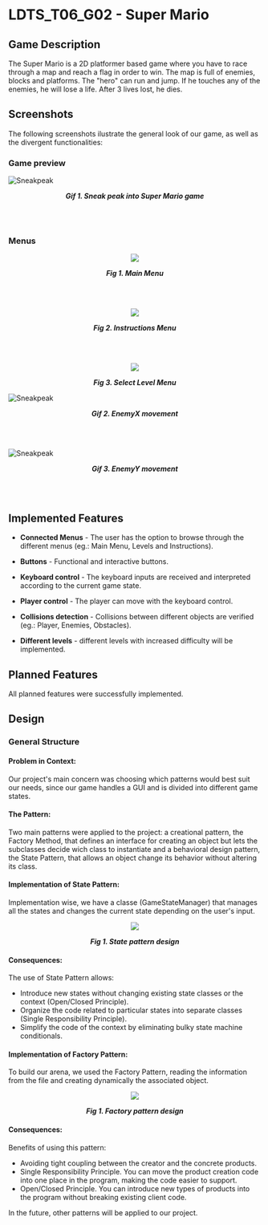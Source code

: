 # LDTS_T06_G02 - Super Mario

## Game Description

The Super Mario is a 2D platformer based game where you have to race through a map and reach a flag in order to win. The map is full of enemies, blocks and platforms. The "hero" can run and jump. If he touches any of the enemies, he will lose a life. After 3 lives lost, he dies.

## Screenshots

The following screenshots ilustrate the general look of our game, as well as the divergent functionalities:
### Game preview

![Sneakpeak](docs/images/gif.gif)
<p align="center">
  <b><i>Gif 1. Sneak peak into Super Mario game</i></b>
</p>
<br>
<br />

### Menus
<p align="center" justify="center">
  <img src="docs/images/MainMenu.png" width="" height=""/>
</p>
<p align="center">
  <b><i>Fig 1. Main Menu </i></b>
</p>  

<br>
<br />

<p align="center" justify="center">
  <img src="docs/images/InstructionsState.png" width="" height=""/>
</p>
<p align="center">
  <b><i>Fig 2. Instructions Menu </i></b>  
</p>  

<br>
<br />

<p align="center" justify="center">
  <img src="docs/images/LevelSelect.png"/>
</p>
<p align="center">
  <b><i>Fig 3. Select Level Menu </i></b>  
</p>  

![Sneakpeak](docs/images/enemyX.gif)
<p align="center">
  <b><i>Gif 2. EnemyX movement</i></b>
</p>
<br>
<br />

![Sneakpeak](docs/images/enemyY.gif)
<p align="center">
  <b><i>Gif 3. EnemyY movement</i></b>
</p>
<br>
<br />

## Implemented Features

- **Connected Menus** - The user has the option to browse through the different menus (eg.: Main Menu, Levels and Instructions). 

- **Buttons** - Functional and interactive buttons.

- **Keyboard control** - The keyboard inputs are received and interpreted according to the current game state.

- **Player control** - The player can move with the keyboard control.

- **Collisions detection** - Collisions between different objects are verified (eg.: Player, Enemies, Obstacles).

- **Different levels** - different levels with increased difficulty will be implemented.


## Planned Features
All planned features were successfully implemented.



## Design

### General Structure
#### Problem in Context:
Our project's main concern was choosing which patterns would best suit our needs, since our game handles a GUI and is divided into different game states.

#### The Pattern:
Two main patterns were applied to the project: a creational pattern, the Factory Method, that defines an interface for creating an object but lets the subclasses decide wich class to instantiate and a behavioral design pattern, the State Pattern, that allows an object change its behavior without altering its class. 


#### Implementation of State Pattern:
Implementation wise, we have a classe (GameStateManager) that manages all the states and changes the current state depending on the user's input.

<p align="center" justify="center">
  <img src="docs/images/UML/StatePattern.png"/>
</p>
<p align="center">
  <b><i>Fig 1. State pattern design</i></b>
</p>

#### Consequences:
The use of State Pattern allows:

- Introduce new states without changing existing state classes or the context (Open/Closed Principle).
- Organize the code related to particular states into separate classes (Single Responsibility Principle).
- Simplify the code of the context by eliminating bulky state machine conditionals.

#### Implementation of Factory Pattern:
To build our arena, we used the Factory Pattern, reading the information from the file and creating dynamically the associated object.

<p align="center" justify="center">
  <img src="docs/images/UML/FactoryPattern.png"/>
</p>
<p align="center">
  <b><i>Fig 1. Factory pattern design</i></b>
</p>

#### Consequences:
Benefits of using this pattern:

- Avoiding tight coupling between the creator and the concrete products.
- Single Responsibility Principle. You can move the product creation code into one place in the program, making the code easier to support.
- Open/Closed Principle. You can introduce new types of products into the program without breaking existing client code.

In the future, other patterns will be applied to our project.